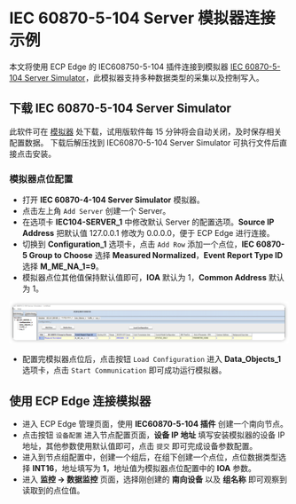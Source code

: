 # IEC 60870-5-104 Server 模拟器连接示例

本文将使用 ECP Edge 的 IEC608750-5-104 插件连接到模拟器 [IEC 60870-5-104 Server Simulator](https://www.freyrscada.com/iec-60870-5-104-Client-Simulator.php)，此模拟器支持多种数据类型的采集以及控制写入。

## 下载 IEC 60870-5-104 Server Simulator

此软件可在 [模拟器](https://sourceforge.net/projects/iec-104-client-simulator/) 处下载，试用版软件每 15 分钟将会自动关闭，及时保存相关配置数据。
下载后解压找到 IEC60870-5-104 Server Simulator 可执行文件后直接点击安装。

### 模拟器点位配置

* 打开 **IEC 60870-4-104 Server Simulator** 模拟器。
* 点击左上角 `Add Server` 创建一个 Server。
* 在选项卡 **IEC104-SERVER_1** 中修改默认 Server 的配置选项。**Source IP Address** 把默认值 127.0.0.1 修改为 0.0.0.0，便于 ECP Edge 进行连接。
* 切换到 **Configuration_1** 选项卡，点击 `Add Row` 添加一个点位，**IEC 60870-5 Group to Choose** 选择 **Measured Normalized**，**Event Report Type ID** 选择 **M_ME_NA_1=9**。
* 模拟器点位其他值保持默认值即可，**IOA** 默认为 1，**Common Address** 默认为 1。

![simulator-tag](./assets/tag.png)

* 配置完模拟器点位后，点击按钮 `Load Configuration` 进入 **Data_Objects_1** 选项卡，点击 `Start Communication` 即可成功运行模拟器。

## 使用 ECP Edge 连接模拟器

* 进入 ECP Edge 管理页面，使用 **IEC60870-5-104 插件** 创建一个南向节点。
* 点击按钮 `设备配置` 进入节点配置页面，**设备 IP 地址** 填写安装模拟器的设备 IP 地址，其他参数使用默认值即可，点击 `提交` 即可完成设备参数配置。 
* 进入到节点组配置中，创建一个组后，在组下创建一个点位，点位数据类型选择 **INT16**，地址填写为 **1**，地址值为模拟器点位配置中的 **IOA** 参数。
* 进入 **监控 -> 数据监控** 页面，选择刚创建的 **南向设备** 以及 **组名称** 即可观察到读取到的点位值。

